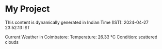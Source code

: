 # My Project

This content is dynamically generated in Indian Time (IST): 2024-04-27 23:52:13 IST


Current Weather in Coimbatore:
Temperature: 26.33 °C
Condition: scattered clouds
